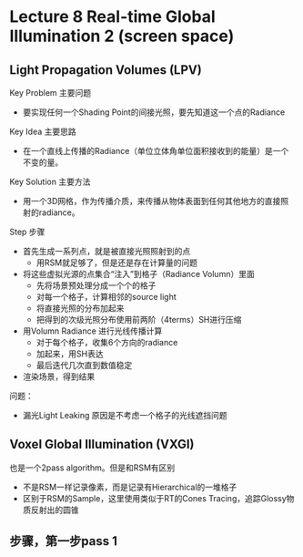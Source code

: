 # Lecture 8 Real-time Global Illumination 2 (screen space)
## Light Propagation Volumes (LPV)
Key Problem 主要问题
- 要实现任何一个Shading Point的间接光照，要先知道这一个点的Radiance

Key Idea 主要思路
- 在一个直线上传播的Radiance（单位立体角单位面积接收到的能量）是一个不变的量。

Key Solution 主要方法
- 用一个3D网格，作为传播介质，来传播从物体表面到任何其他地方的直接照射的radiance。

Step 步骤
- 首先生成一系列点，就是被直接光照照射到的点
  - 用RSM就足够了，但是还是存在计算量的问题
- 将这些虚拟光源的点集合“注入”到格子（Radiance Volumn）里面
  - 先将场景预处理分成一个个的格子
  - 对每一个格子，计算相邻的source light
  - 将直接光照的分布加起来
  - 把得到的次级光照分布使用前两阶（4terms）SH进行压缩
- 用Volumn Radiance 进行光线传播计算
  - 对于每个格子，收集6个方向的radiance
  - 加起来，用SH表达
  - 最后迭代几次直到数值稳定
- 渲染场景，得到结果

问题：
- 漏光Light Leaking 原因是不考虑一个格子的光线遮挡问题

## Voxel Global Illumination (VXGI)
也是一个2pass algorithm。但是和RSM有区别
- 不是RSM一样记录像素，而是记录有Hierarchical的一堆格子
- 区别于RSM的Sample，这里使用类似于RT的Cones Tracing，追踪Glossy物质反射出的圆锥

步骤，第一步pass 1
- 

